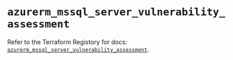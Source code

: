 # `azurerm_mssql_server_vulnerability_assessment`

Refer to the Terraform Registory for docs: [`azurerm_mssql_server_vulnerability_assessment`](https://www.terraform.io/docs/providers/azurerm/r/mssql_server_vulnerability_assessment).
